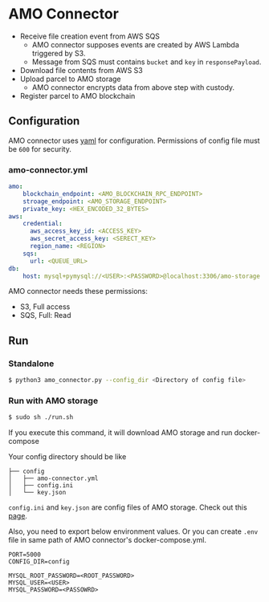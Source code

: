 # AMO Connector

- Receive file creation event from AWS SQS
    - AMO connector supposes events are created by AWS Lambda triggered by S3.
    - Message from SQS must contains `bucket` and `key` in `responsePayload`.
- Download file contents from AWS S3
- Upload parcel to AMO storage
    - AMO connector encrypts data from above step with custody.
- Register parcel to AMO blockchain

## Configuration

AMO connector uses [yaml](https://github.com/yaml/pyyaml) for configuration.
Permissions of config file must be `600` for security.

### amo-connector.yml

```yaml
amo:
    blockchain_endpoint: <AMO_BLOCKCHAIN_RPC_ENDPOINT>
    stroage_endpoint: <AMO_STORAGE_ENDPOINT>
    private_key: <HEX_ENCODED_32_BYTES>
aws:
    credential:
      aws_access_key_id: <ACCESS_KEY>
      aws_secret_access_key: <SERECT_KEY>
      region_name: <REGION>
    sqs:
      url: <QUEUE_URL>
db:
    host: mysql+pymysql://<USER>:<PASSWORD>@localhost:3306/amo-storage
```

AMO connector needs these permissions:
- S3, Full access
- SQS, Full: Read

## Run

### Standalone

```bash
$ python3 amo_connector.py --config_dir <Directory of config file>
```

### Run with AMO storage

```bash
$ sudo sh ./run.sh
``` 

If you execute this command, it will download AMO storage and run docker-compose

Your config directory should be like

```
├── config
│   ├── amo-connector.yml
│   ├── config.ini
│   └── key.json
```

`config.ini` and `key.json` are config files of AMO storage.
Check out this [page](https://github.com/amolabs/amo-storage/blob/master/README.md#configurations).

Also, you need to export below environment values. Or you can create `.env` file in
same path of AMO connector's docker-compose.yml.

```
PORT=5000
CONFIG_DIR=config

MYSQL_ROOT_PASSWORD=<ROOT_PASSWORD>
MYSQL_USER=<USER>
MYSQL_PASSWORD=<PASSOWRD>
```

